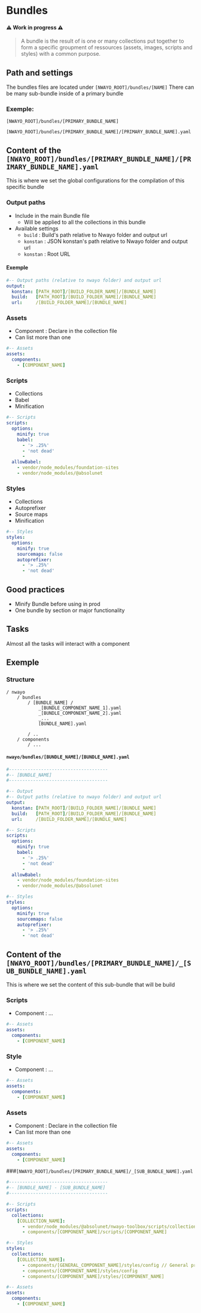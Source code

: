 # Bundles

#### ⚠️ Work in progress ⚠️
####

> A bundle is the result of is one or many collections put together to form a specific groupment of ressources (assets, images, scripts and styles) with a common purpose.

## Path and settings
The bundles files are located under `[NWAYO_ROOT]/bundles/[NAME]`
There can be many sub-bundle inside of a primary bundle

### Exemple:
`[NWAYO_ROOT]/bundles/[PRIMARY_BUNDLE_NAME]`

`[NWAYO_ROOT]/bundles/[PRIMARY_BUNDLE_NAME]/[PRIMARY_BUNDLE_NAME].yaml`

## Content of the `[NWAYO_ROOT]/bundles/[PRIMARY_BUNDLE_NAME]/[PRIMARY_BUNDLE_NAME].yaml`
This is where we set the global configurations for the compilation of this specific bundle

### Output paths
- Include in the main Bundle file
  - Will be applied to all the collections in this bundle
- Available settings
  - `build` : Build's path relative to Nwayo folder and output url
  - `konstan` : JSON konstan's path relative to Nwayo folder and output url
  - `konstan` : Root URL

#### Exemple
```yaml
#-- Output paths (relative to nwayo folder) and output url
output:
  konstan: [PATH_ROOT]/[BUILD_FOLDER_NAME]/[BUNDLE_NAME]
  build:   [PATH_ROOT]/[BUILD_FOLDER_NAME]/[BUNDLE_NAME]
  url:     /[BUILD_FOLDER_NAME]/[BUNDLE_NAME]
```

### Assets
- Component : Declare in the collection file
- Can list more than one
```yaml
#-- Assets
assets:
  components:
    - [COMPONENT_NAME]
```

### Scripts
- Collections
- Babel
- Minification

```yaml
#-- Scripts
scripts:
  options:
    minify: true
    babel:
      - '> .25%'
      - 'not dead'
      -
  allowBabel:
    - vendor/node_modules/foundation-sites
    - vendor/node_modules/@absolunet

```

### Styles
- Collections
- Autoprefixer
- Source maps
- Minification

```yaml
#-- Styles
styles:
  options:
    minify: true
    sourcemaps: false
    autoprefixer:
      - '> .25%'
      - 'not dead'

```


## Good practices
- Minify Bundle before using in prod
- One bundle by section or major functionality

## Tasks
Almost all the tasks will interact with a component

## Exemple
### Structure
```
/ nwayo
    / bundles
        / [BUNDLE_NAME] /
            _[BUNDLE_COMPONENT_NAME_1].yaml
            _[BUNDLE_COMPONENT_NAME_2].yaml
            _...
            [BUNDLE_NAME].yaml

        / ..
    / components
        / ...
```

#### `nwayo/bundles/[BUNDLE_NAME]/[BUNDLE_NAME].yaml`
```yaml
#-------------------------------------
#-- [BUNDLE_NAME]
#-------------------------------------

#-- Output
#-- Output paths (relative to nwayo folder) and output url
output:
  konstan: [PATH_ROOT]/[BUILD_FOLDER_NAME]/[BUNDLE_NAME]
  build:   [PATH_ROOT]/[BUILD_FOLDER_NAME]/[BUNDLE_NAME]
  url:     /[BUILD_FOLDER_NAME]/[BUNDLE_NAME]

#-- Scripts
scripts:
  options:
    minify: true
    babel:
      - '> .25%'
      - 'not dead'
      -
  allowBabel:
    - vendor/node_modules/foundation-sites
    - vendor/node_modules/@absolunet

#-- Styles
styles:
  options:
    minify: true
    sourcemaps: false
    autoprefixer:
      - '> .25%'
      - 'not dead'

```


## Content of the `[NWAYO_ROOT]/bundles/[PRIMARY_BUNDLE_NAME]/_[SUB_BUNDLE_NAME].yaml`
This is where we set the content of this sub-bundle that will be build

### Scripts
- Component : ...
```yaml
#-- Assets
assets:
  components:
    - [COMPONENT_NAME]
```

### Style
- Component : ...
```yaml
#-- Assets
assets:
  components:
    - [COMPONENT_NAME]
```

### Assets
- Component : Declare in the collection file
- Can list more than one
```yaml
#-- Assets
assets:
  components:
    - [COMPONENT_NAME]
```
###`[NWAYO_ROOT]/bundles/[PRIMARY_BUNDLE_NAME]/_[SUB_BUNDLE_NAME].yaml`
```yaml
#-------------------------------------
#-- [BUNDLE_NAME] - [SUB_BUNDLE_NAME]
#-------------------------------------

#-- Scripts
scripts:
  collections:
    [COLLECTION_NAME]:
      - vendor/node_modules/@absolunet/nwayo-toolbox/scripts/collection-starter
      - components/[COMPONENT_NAME]/scripts/[COMPONENT_NAME]

#-- Styles
styles:
  collections:
    [COLLECTION_NAME]:
      - components/[GENERAL_COMPONENT_NAME]/styles/config // General project Config
      - components/[COMPONENT_NAME]/styles/config
      - components/[COMPONENT_NAME]/styles/[COMPONENT_NAME]

#-- Assets
assets:
  components:
    - [COMPONENT_NAME]

```

